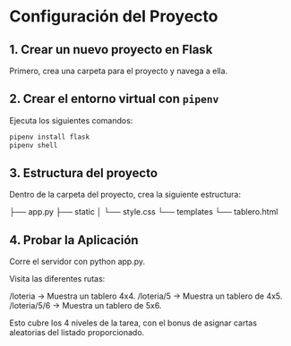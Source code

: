 # Configuración del Proyecto

## 1. Crear un nuevo proyecto en Flask

Primero, crea una carpeta para el proyecto y navega a ella.

## 2. Crear el entorno virtual con `pipenv`

Ejecuta los siguientes comandos:

```bash
pipenv install flask
pipenv shell
```

## 3. Estructura del proyecto

Dentro de la carpeta del proyecto, crea la siguiente estructura:

├── app.py
├── static
│   └── style.css
└── templates
    └── tablero.html

## 4. Probar la Aplicación
Corre el servidor con python app.py.

Visita las diferentes rutas:

/loteria → Muestra un tablero 4x4.
/loteria/5 → Muestra un tablero de 4x5.
/loteria/5/6 → Muestra un tablero de 5x6.

Esto cubre los 4 niveles de la tarea, con el bonus de asignar cartas aleatorias del listado proporcionado.